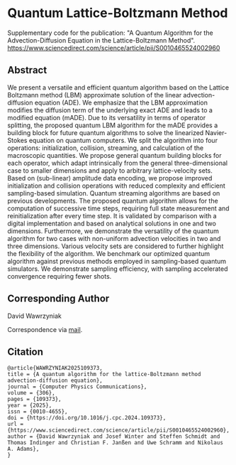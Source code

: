 # Quantum Lattice-Boltzmann Method
Supplementary code for the publication: "A Quantum Algorithm for the Advection-Diffusion Equation in the Lattice-Boltzmann Method". https://www.sciencedirect.com/science/article/pii/S0010465524002960

## Abstract
We present a versatile and efficient quantum algorithm based on the Lattice Boltzmann method (LBM) approximate solution of the linear advection-diffusion equation (ADE). We emphasize that the LBM approximation modifies the diffusion term of the underlying exact ADE and leads to a modified equation (mADE). Due to its versatility in terms of operator splitting, the proposed quantum LBM algorithm for the mADE provides a building block for future quantum algorithms to solve the linearized Navier-Stokes equation on quantum computers. We split the algorithm into four operations: initialization, collision, streaming, and calculation of the macroscopic quantities. We propose general quantum building blocks for each operator, which adapt intrinsically from the general three-dimensional case to smaller dimensions and apply to arbitrary lattice-velocity sets. Based on (sub-linear) amplitude data encoding, we propose improved initialization and collision operations with reduced complexity and efficient sampling-based simulation. Quantum streaming algorithms are based on previous developments. The proposed quantum algorithm allows for the computation of successive time steps, requiring full state measurement and reinitialization after every time step. It is validated by comparison with a digital implementation and based on analytical solutions in one and two dimensions. Furthermore, we demonstrate the versatility of the quantum algorithm for two cases with non-uniform advection velocities in two and three dimensions. Various velocity sets are considered to further highlight the flexibility of the algorithm. We benchmark our optimized quantum algorithm against previous methods employed in sampling-based quantum simulators. We demonstrate sampling efficiency, with sampling accelerated convergence requiring fewer shots.

## Corresponding Author
David Wawrzyniak

Correspondence via 
[mail](mailto:david.wawrzyniak@tum.de).

## Citation
```
@article{WAWRZYNIAK2025109373,
title = {A quantum algorithm for the lattice-Boltzmann method advection-diffusion equation},
journal = {Computer Physics Communications},
volume = {306},
pages = {109373},
year = {2025},
issn = {0010-4655},
doi = {https://doi.org/10.1016/j.cpc.2024.109373},
url = {https://www.sciencedirect.com/science/article/pii/S0010465524002960},
author = {David Wawrzyniak and Josef Winter and Steffen Schmidt and Thomas Indinger and Christian F. Janßen and Uwe Schramm and Nikolaus A. Adams},
}
```
